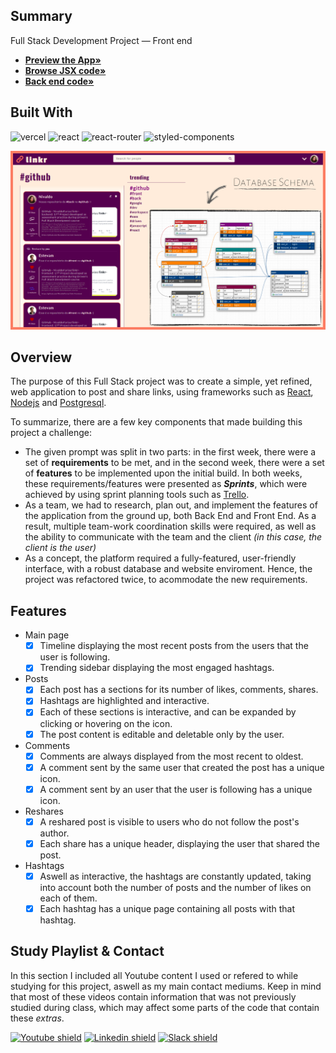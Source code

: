 ## Summary

Full Stack Development Project — Front end

- [**Preview the App»**](https://linkr-fullstack.vercel.app/)
- [**Browse JSX code»**](https://github.com/NivaldoFarias/linkr-frontend/tree/main/src)
- [**Back end code»**](https://github.com/NivaldoFarias/linkr-backend#readme)
  
## Built With

![vercel](https://img.shields.io/badge/Vercel-000000?style=for-the-badge&logo=vercel&logoColor=white)
![react](https://img.shields.io/badge/React-20232A?style=for-the-badge&logo=react&logoColor=61DAFB)
![react-router](https://img.shields.io/badge/React_Router-CA4245?style=for-the-badge&logo=react-router&logoColor=white)
![styled-components](https://img.shields.io/badge/styled--components-DB7093?style=for-the-badge&logo=styled-components&logoColor=white)

[![Linkr Banner][banner]][banner-url]

## Overview

The purpose of this Full Stack project was to create a simple, yet refined, web application to post and share links, using frameworks such as [React](https://reactjs.org/), [Nodejs](https://nodejs.org/) and [Postgresql](https://www.postgresql.org/).

To summarize, there are a few key components that made building this project a challenge:

- The given prompt was split in two parts: in the first week, there were a set of **requirements** to be met, and in the second week, there were a set of **features** to be implemented upon the initial build. In both weeks, these requirements/features were presented as **_Sprints_**, which were achieved by using sprint planning tools such as [Trello](https://trello.com/).
- As a team, we had to research, plan out, and implement the features of the application from the ground up, both Back End and Front End. As a result, multiple team-work coordination skills were required, as well as the ability to communicate with the team and the client _(in this case, the client is the user)_
- As a concept, the platform required a fully-featured, user-friendly interface, with a robust database and website enviroment. Hence, the project was refactored twice, to acommodate the new requirements.

<!-- Features -->

## Features

- Main page
  - [x] Timeline displaying the most recent posts from the users that the user is following.
  - [x] Trending sidebar displaying the most engaged hashtags.
- Posts
  - [x] Each post has a sections for its number of likes, comments, shares.
  - [x] Hashtags are highlighted and interactive.
  - [x] Each of these sections is interactive, and can be expanded by clicking or hovering on the icon.
  - [x] The post content is editable and deletable only by the user.
- Comments
  - [x] Comments are always displayed from the most recent to oldest.
  - [x] A comment sent by the same user that created the post has a unique icon.
  - [x] A comment sent by an user that the user is following has a unique icon.
- Reshares
  - [x] A reshared post is visible to users who do not follow the post's author.
  - [x] Each share has a unique header, displaying the user that shared the post.
- Hashtags
  - [x] Aswell as interactive, the hashtags are constantly updated, taking into account both the number of posts and the number of likes on each of them.
  - [x] Each hashtag has a unique page containing all posts with that hashtag.

<!-- Study Playlist & Contact -->

## Study Playlist & Contact

In this section I included all Youtube content I used or refered to while studying for this project, aswell as my main contact mediums. Keep in mind that most of these videos contain information that was not previously studied during class, which may affect some parts of the code that contain these _extras_.

[![Youtube shield][youtube-shield]][youtube-url]
[![Linkedin shield][linkedin-shield]][linkedin-url]
[![Slack shield][slack-shield]][slack-url]

<!-- MARKDOWN LINKS & IMAGES -->

[linkedin-shield]: https://img.shields.io/badge/-LinkedIn-black.svg?style=for-the-badge&logo=linkedin&colorB=blue
[linkedin-url]: https://www.linkedin.com/in/nivaldofarias/
[slack-shield]: https://img.shields.io/badge/Slack-4A154B?style=for-the-badge&logo=slack&logoColor=white
[slack-url]: https://driventurmas.slack.com/team/U02T6V2D8D8/
[youtube-shield]: https://img.shields.io/badge/YouTube-FF0000?style=for-the-badge&logo=youtube&logoColor=white
[youtube-url]: https://youtube.com/playlist?list=PLoZj33I2-ANTWqU331l3ZGlZV8I7rr5ZN
[contrib-graph]: https://github.com/NivaldoFarias/linkr-frontend/graphs/contributors
[contrib-rocks]: https://contrib.rocks/image?repo=NivaldoFarias/linkr-frontend
[banner]: https://github.com/NivaldoFarias/linkr-frontend/blob/main/src/assets/.github/linkr-showroom-alt.png?raw=true
[banner-url]:https://github.com/NivaldoFarias/linkr-frontend/blob/main/src/assets/.github/linkr-showroom-alt.png
